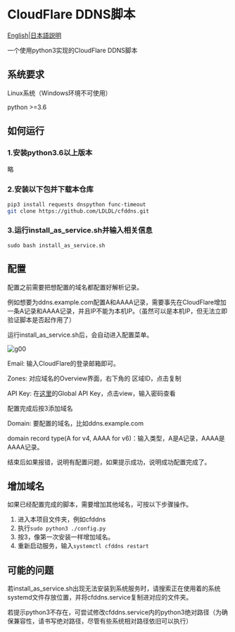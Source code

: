 # CloudFlare DDNS脚本

[English](readme.en.md)|[日本語説明](readme.ja.md)

一个使用python3实现的CloudFlare DDNS脚本

## 系统要求

Linux系统（Windows环境不可使用）

python >=3.6

## 如何运行

### 1.安装python3.6以上版本

略

### 2.安装以下包并下载本仓库

```bash
pip3 install requests dnspython func-timeout
git clone https://github.com/LDLDL/cfddns.git
```
### 3.运行install_as_service.sh并输入相关信息

`sudo bash install_as_service.sh`

## 配置

配置之前需要把想配置的域名都配置好解析记录。

例如想要为ddns.example.com配置A和AAAA记录，需要事先在CloudFlare增加一条A记录和AAAA记录，并且IP不能为本机IP。（虽然可以是本机IP，但无法立即验证脚本是否起作用了）

运行install_as_service.sh后，会自动进入配置菜单。

![g00](https://user-images.githubusercontent.com/81149482/129917531-d499ae47-79ab-44b0-910b-e1f2a98fc68c.png)

Email: 输入CloudFlare的登录邮箱即可。

Zones: 对应域名的Overview界面，右下角的 区域ID，点击复制

API Key: 在[这里](https://dash.cloudflare.com/profile/api-tokens)的Global API Key，点击view，输入密码查看

配置完成后按3添加域名

Domain: 要配置的域名，比如ddns.example.com

domain record type(A for v4, AAAA for v6)：输入类型，A是A记录，AAAA是AAAA记录。

结束后如果报错，说明有配置问题，如果提示成功，说明成功配置完成了。

## 增加域名

如果已经配置完成的脚本，需要增加其他域名，可按以下步骤操作。

1. 进入本项目文件夹，例如cfddns
2. 执行`sudo python3 ./config.py`
3. 按3，像第一次安装一样增加域名。
4. 重新启动服务，输入`systemctl cfddns restart`

## 可能的问题

若install_as_service.sh出现无法安装到系统服务时，请搜索正在使用着的系统systemd文件存放位置，并将cfddns.service复制进对应的文件夹。

若提示python3不存在，可尝试修改cfddns.service内的python3绝对路径（为确保兼容性，请书写绝对路径，尽管有些系统相对路径依旧可以执行）
